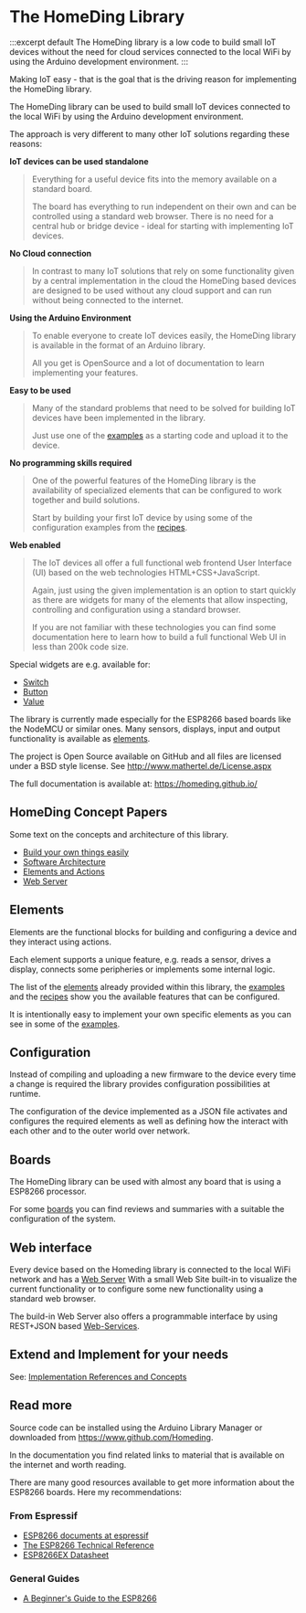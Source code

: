 # The HomeDing Library

:::excerpt default
The HomeDing library is a low code to build small IoT devices
without the need for cloud services 
connected to the local WiFi by using the Arduino development environment.
:::

Making IoT easy - that is the goal that is the driving reason for implementing the HomeDing library.

The HomeDing library can be used to build small IoT devices connected to the local WiFi by using the Arduino development environment.

The approach is very different to many other IoT solutions regarding these reasons:


**IoT devices can be used standalone**

> Everything for a useful device fits into the memory available on a standard board.
> 
> The board has everything to run independent on their own and can be controlled using a standard web browser.
> There is no need for a central hub or bridge device - ideal for starting with implementing IoT devices.


**No Cloud connection**

> In contrast to many IoT solutions that rely on some functionality given by a central implementation in the cloud the HomeDing based devices
> are designed to be used without any cloud support and can run without being connected to the internet. 


**Using the Arduino Environment**

> To enable everyone to create IoT devices easily, the HomeDing library is available in the format of an Arduino library.
>
> All you get is OpenSource and a lot of documentation to learn implementing your features.


**Easy to be used**

> Many of the standard problems that need to be solved for building IoT devices have been implemented in the library.
>
> Just use one of the [examples](/examples.md) as a starting code and upload it to the device.


**No programming skills required**

> One of the powerful features of the HomeDing library is the availability of specialized elements that can be configured to work together and build solutions.
> 
> Start by building your first IoT device by using some of the configuration examples from the [recipes](/recipes/index.md). 


**Web enabled** 

> The IoT devices all offer a full functional web frontend User Interface (UI) based on the web technologies HTML+CSS+JavaScript.
>
> Again, just using the given implementation is an option to start quickly as there are widgets for many of the elements
> that allow inspecting, controlling and configuration using a standard browser.
> 
> If you are not familiar with these technologies you can find some documentation here to learn
> how to build a full functional Web UI in less than 200k code size. 

Special widgets are e.g. available for:

* [Switch](/elements/switch.md) 
* [Button](/elements/button.md) 
* [Value](/elements/value.md)

<!-- Featuring a broad set of versatile and simple widgets, including:
- Stepper
- Messenger
- Color
- Dimmed light
- Colored light
- Value
- Status
- Gauge
- Percentage
- LED
- Map
- Chart -->

The library is currently made especially for the ESP8266 based boards like the NodeMCU or similar ones.
Many sensors, displays, input and output functionality is available as [elements](/elements.md).

The project is Open Source available on GitHub and all files are licensed under a BSD style license.
See http://www.mathertel.de/License.aspx

The full documentation is available at: https://homeding.github.io/


## HomeDing Concept Papers

Some text on the concepts and architecture of this library.

- [Build your own things easily](/concepts/paper01.md)
- [Software Architecture](/concepts/paper02.md)
- [Elements and Actions](/concepts/paper03.md)
- [Web Server](/concepts/paper04.md)


## Elements

Elements are the functional blocks for building and configuring a device and they interact using actions.

Each element supports a unique feature, e.g. reads a sensor, drives a display, connects some peripheries or implements some internal logic.

The list of the [elements](/elements.md) already provided within this library, the [examples](/examples.md) and the [recipes](/recipes/index.md) show you the available features that can be configured.

It is intentionally easy to implement your own specific elements as you can see in some of the [examples](/examples.md).


## Configuration

Instead of compiling and uploading a new firmware to the device every time a change is required the library provides configuration possibilities at runtime.

The configuration of the device implemented as a JSON file activates and configures the required elements as well as defining how the interact with each other and to the outer world over network.


## Boards

The HomeDing library can be used with almost any board that is using a ESP8266 processor.

For some [boards](/boards.md) you can find reviews and summaries with a suitable the configuration of the system.


## Web interface

Every device based on the Homeding library is connected to the local WiFi network and has a [Web Server](/concepts/paper04.md)
With a small Web Site built-in to visualize the current functionality or to configure some new functionality using a standard web browser. 

The build-in Web Server also offers a programmable interface by using REST+JSON based [Web-Services](/webservices.md).


## Extend and Implement for your needs

See: [Implementation References and Concepts](/implementation.md)


## Read more

Source code can be installed using the Arduino Library Manager or downloaded from <https://www.github.com/Homeding>.

In the documentation you find related links to material that is available on the internet and worth reading.

There are many good resources available to get more information about the ESP8266 boards. Here my recommendations:

### From Espressif

* [ESP8266 documents at espressif](https://www.espressif.com/en/support/download/documents?keys=ESP8266)
* [The ESP8266 Technical Reference](https://www.espressif.com/sites/default/files/documentation/esp8266-technical_reference_en.pdf)
* [ESP8266EX Datasheet](https://www.espressif.com/sites/default/files/documentation/0a-esp8266ex_datasheet_en.pdf)

### General Guides

* [A Beginner's Guide to the ESP8266](https://tttapa.github.io/ESP8266/Chap01%20-%20ESP8266.html)
